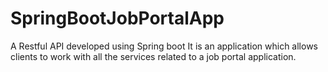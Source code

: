 # SpringBootJobPortalApp
A Restful API  developed using Spring boot
It is an application which allows clients to work with all the services related to a job portal application.
